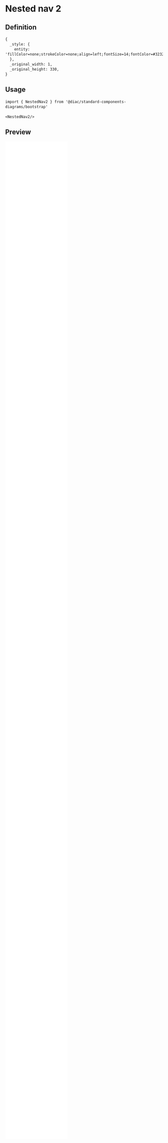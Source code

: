 # Nested nav 2

## Definition

```
{
  _style: { 
    entity: 'fillColor=none;strokeColor=none;align=left;fontSize=14;fontColor=#323232;html=1;whiteSpace=wrap;verticalAlign=top;spacingRight=25;',
  },
  _original_width: 1,
  _original_height: 330,
}
```

## Usage

```
import { NestedNav2 } from '@diac/standard-components-diagrams/bootstrap'

<NestedNav2/>
```

## Preview

<img src="./nested-nav-2.png" width="200"/>
